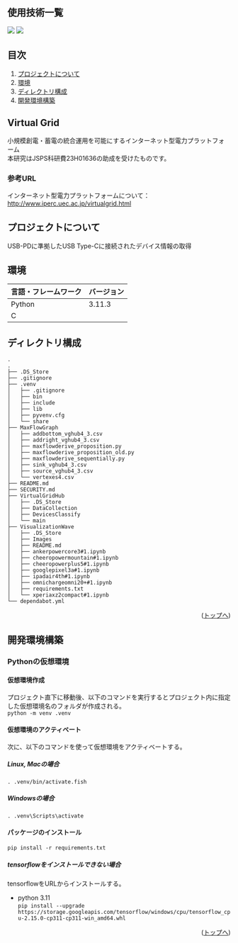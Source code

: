 <div id="top"></div>

## 使用技術一覧

<p style="display: inline">
  <img src="https://img.shields.io/badge/-Python-F9DC3E.svg?logo=python&style=flat">
  <img src="https://img.shields.io/badge/-C-555.svg?logo=c&style=flat">
</p>

## 目次

1. [プロジェクトについて](#プロジェクトについて)
2. [環境](#環境)
3. [ディレクトリ構成](#ディレクトリ構成)
4. [開発環境構築](#開発環境構築)

## Virtual Grid

小規模創電・蓄電の統合運用を可能にするインターネット型電力プラットフォーム  
本研究はJSPS科研費23H01636の助成を受けたものです。

### 参考URL 
インターネット型電力プラットフォームについて：　http://www.iperc.uec.ac.jp/virtualgrid.html

<!-- プロジェクトについて -->

## プロジェクトについて

USB-PDに準拠したUSB Type-Cに接続されたデバイス情報の取得

## 環境

| 言語・フレームワーク  | バージョン |
| --------------------- | ---------- |
| Python                | 3.11.3     |
| C                     |            |

## ディレクトリ構成

<!-- Treeコマンドを使ってディレクトリ構成を記載  
`
❯ tree -a -I "node_modules|.next|.git|.pytest_cache|static" -L 2
` -->
```
.  
.
├── .DS_Store
├── .gitignore
├── .venv
│   ├── .gitignore
│   ├── bin
│   ├── include
│   ├── lib
│   ├── pyvenv.cfg
│   └── share
├── MaxFlowGraph
│   ├── addbottom_vghub4_3.csv
│   ├── addright_vghub4_3.csv
│   ├── maxflowderive_proposition.py
│   ├── maxflowderive_proposition_old.py
│   ├── maxflowderive_sequentially.py
│   ├── sink_vghub4_3.csv
│   ├── source_vghub4_3.csv
│   └── vertexes4.csv
├── README.md
├── SECURITY.md
├── VirtualGridHub
│   ├── .DS_Store
│   ├── DataCollection
│   ├── DevicesClassify
│   └── main
├── VisualizationWave
│   ├── .DS_Store
│   ├── Images
│   ├── README.md
│   ├── ankerpowercore3#1.ipynb
│   ├── cheeropowermountain#1.ipynb
│   ├── cheeropowerplus5#1.ipynb
│   ├── googlepixel3a#1.ipynb
│   ├── ipadair4th#1.ipynb
│   ├── omnichargeomni20+#1.ipynb
│   ├── requirements.txt
│   └── xperiaxz2compact#1.ipynb
└── dependabot.yml 
```
<p align="right">(<a href="#top">トップへ</a>)</p>

## 開発環境構築
### Pythonの仮想環境
#### 仮想環境作成
プロジェクト直下に移動後、以下のコマンドを実行するとプロジェクト内に指定した仮想環境名のフォルダが作成される。  
`python -m venv .venv`
#### 仮想環境のアクティベート
次に、以下のコマンドを使って仮想環境をアクティベートする。
##### Linux, Macの場合
`. .venv/bin/activate.fish`
##### Windowsの場合
`. .venv\Scripts\activate`

#### パッケージのインストール  
`pip install -r requirements.txt`

##### tensorflowをインストールできない場合
tensorflowをURLからインストールする。
- python 3.11  
`pip install --upgrade https://storage.googleapis.com/tensorflow/windows/cpu/tensorflow_cpu-2.15.0-cp311-cp311-win_amd64.whl`
<p align="right">(<a href="#top">トップへ</a>)</p>

